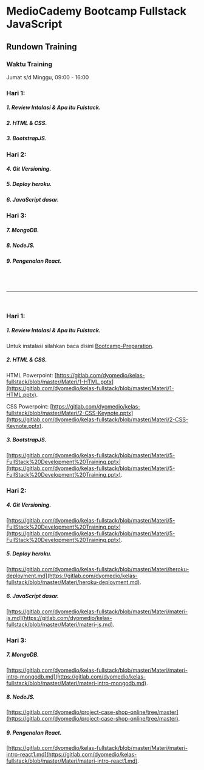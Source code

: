 # MedioCademy Bootcamp Fullstack JavaScript

## Rundown Training

### Waktu Training

Jumat s/d Minggu, 09:00 - 16:00



### Hari 1: 

##### 1. Review Intalasi & Apa itu Fulstack. 
##### 2. HTML & CSS. 
##### 3. BootstrapJS.



### Hari 2: 

##### 4. Git Versioning.
##### 5. Deploy heroku.
##### 6. JavaScript dasar.



### Hari 3:

##### 7. MongoDB.
##### 8. NodeJS.
##### 9. Pengenalan React.

<br>

<br>

<hr>

<br>

### Hari 1:

##### 1. Review Intalasi & Apa itu Fulstack.

Untuk instalasi silahkan baca disini [Bootcamp-Preparation](https://github.com/vanbumi/Bootcamp-Preparation).

##### 2. HTML & CSS.

HTML Powerpoint: [https://gitlab.com/dyomedio/kelas-fullstack/blob/master/Materi/1-HTML.pptx](https://gitlab.com/dyomedio/kelas-fullstack/blob/master/Materi/1-HTML.pptx).

CSS Powerpoint: [https://gitlab.com/dyomedio/kelas-fullstack/blob/master/Materi/2-CSS-Keynote.pptx](https://gitlab.com/dyomedio/kelas-fullstack/blob/master/Materi/2-CSS-Keynote.pptx).

##### 3. BootstrapJS.

[https://gitlab.com/dyomedio/kelas-fullstack/blob/master/Materi/5-FullStack%20Development%20Training.pptx](https://gitlab.com/dyomedio/kelas-fullstack/blob/master/Materi/5-FullStack%20Development%20Training.pptx).





### Hari 2:

##### 4. Git Versioning.

[https://gitlab.com/dyomedio/kelas-fullstack/blob/master/Materi/5-FullStack%20Development%20Training.pptx](https://gitlab.com/dyomedio/kelas-fullstack/blob/master/Materi/5-FullStack%20Development%20Training.pptx).

##### 5. Deploy heroku.

[https://gitlab.com/dyomedio/kelas-fullstack/blob/master/Materi/heroku-deployment.md](https://gitlab.com/dyomedio/kelas-fullstack/blob/master/Materi/heroku-deployment.md).

##### 6. JavaScript dasar.

[https://gitlab.com/dyomedio/kelas-fullstack/blob/master/Materi/materi-js.md](https://gitlab.com/dyomedio/kelas-fullstack/blob/master/Materi/materi-js.md).





### Hari 3:

##### 7. MongoDB.

[https://gitlab.com/dyomedio/kelas-fullstack/blob/master/Materi/materi-intro-mongodb.md](https://gitlab.com/dyomedio/kelas-fullstack/blob/master/Materi/materi-intro-mongodb.md).

##### 8. NodeJS.

[https://gitlab.com/dyomedio/project-case-shop-online/tree/master](https://gitlab.com/dyomedio/project-case-shop-online/tree/master).

##### 9. Pengenalan React.

[https://gitlab.com/dyomedio/kelas-fullstack/blob/master/Materi/materi-intro-react1.md](https://gitlab.com/dyomedio/kelas-fullstack/blob/master/Materi/materi-intro-react1.md).


